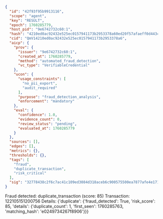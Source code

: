 ```json
{
  "id": "42f93f95b9913116",
  "scope": "agent",
  "key": "RESULT",
  "epoch": 1760285779,
  "host_pid": "9e6742732c60:1",
  "hash": "4210ed0ac92432e525ec0157941173b2953378a60ed20f57afaeff0d443c9f58",
  "cid": "QmV14210ed0ac92432e525ec0157941173b2953378a6",
  "aicp": {
    "prov": {
      "issuer": "9e6742732c60:1",
      "created_at": 1760285779,
      "method": "automated_fraud_detection",
      "vc_type": "VerifiableCredential"
    },
    "ucon": {
      "usage_constraints": [
        "no_pii_export",
        "audit_required"
      ],
      "purpose": "fraud_detection_analysis",
      "enforcement": "mandatory"
    },
    "eval": {
      "confidence": 1.0,
      "evidence_count": 0,
      "review_status": "pending",
      "evaluated_at": 1760285779
    }
  },
  "sources": [],
  "edges": [],
  "metrics": {},
  "thresholds": {},
  "tags": [
    "fraud",
    "duplicate_transaction",
    "risk_critical"
  ],
  "sig": "32778438c2f6c7ac41c109ed3084d318aceb6c900575500ea7877afe4e1718ad"
}
```

Fraud detected: duplicate_transaction (score: 85)
Transaction: 122105151200756
Details: {'duplicate': {'fraud_detected': True, 'risk_score': 85, 'details': {'duplicate_count': 1, 'first_seen': 1760285763, 'matching_hash': 'e0249734267f8906'}}}